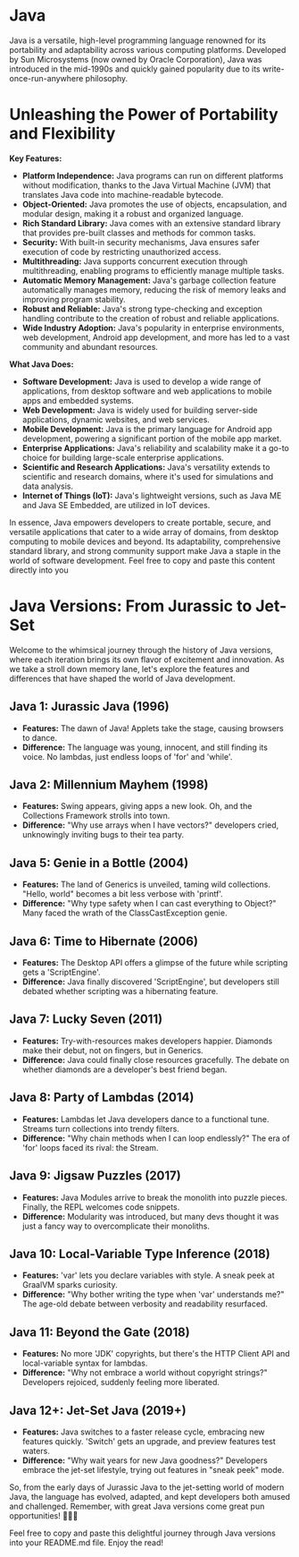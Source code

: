 # Java

Java is a versatile, high-level programming language renowned for its portability and adaptability across various computing platforms. Developed by Sun Microsystems (now owned by Oracle Corporation), Java was introduced in the mid-1990s and quickly gained popularity due to its write-once-run-anywhere philosophy.

# Unleashing the Power of Portability and Flexibility

**Key Features:**
- **Platform Independence:** Java programs can run on different platforms without modification, thanks to the Java Virtual Machine (JVM) that translates Java code into machine-readable bytecode.
- **Object-Oriented:** Java promotes the use of objects, encapsulation, and modular design, making it a robust and organized language.
- **Rich Standard Library:** Java comes with an extensive standard library that provides pre-built classes and methods for common tasks.
- **Security:** With built-in security mechanisms, Java ensures safer execution of code by restricting unauthorized access.
- **Multithreading:** Java supports concurrent execution through multithreading, enabling programs to efficiently manage multiple tasks.
- **Automatic Memory Management:** Java's garbage collection feature automatically manages memory, reducing the risk of memory leaks and improving program stability.
- **Robust and Reliable:** Java's strong type-checking and exception handling contribute to the creation of robust and reliable applications.
- **Wide Industry Adoption:** Java's popularity in enterprise environments, web development, Android app development, and more has led to a vast community and abundant resources.

**What Java Does:**
- **Software Development:** Java is used to develop a wide range of applications, from desktop software and web applications to mobile apps and embedded systems.
- **Web Development:** Java is widely used for building server-side applications, dynamic websites, and web services.
- **Mobile Development:** Java is the primary language for Android app development, powering a significant portion of the mobile app market.
- **Enterprise Applications:** Java's reliability and scalability make it a go-to choice for building large-scale enterprise applications.
- **Scientific and Research Applications:** Java's versatility extends to scientific and research domains, where it's used for simulations and data analysis.
- **Internet of Things (IoT):** Java's lightweight versions, such as Java ME and Java SE Embedded, are utilized in IoT devices.

In essence, Java empowers developers to create portable, secure, and versatile applications that cater to a wide array of domains, from desktop computing to mobile devices and beyond. Its adaptability, comprehensive standard library, and strong community support make Java a staple in the world of software development.
Feel free to copy and paste this content directly into you

# Java Versions: From Jurassic to Jet-Set

Welcome to the whimsical journey through the history of Java versions, where each iteration brings its own flavor of excitement and innovation. As we take a stroll down memory lane, let's explore the features and differences that have shaped the world of Java development.

## Java 1: Jurassic Java (1996)
- **Features:** The dawn of Java! Applets take the stage, causing browsers to dance.
- **Difference:** The language was young, innocent, and still finding its voice. No lambdas, just endless loops of 'for' and 'while'.

## Java 2: Millennium Mayhem (1998)
- **Features:** Swing appears, giving apps a new look. Oh, and the Collections Framework strolls into town.
- **Difference:** "Why use arrays when I have vectors?" developers cried, unknowingly inviting bugs to their tea party.

## Java 5: Genie in a Bottle (2004)
- **Features:** The land of Generics is unveiled, taming wild collections. "Hello, world" becomes a bit less verbose with 'printf'.
- **Difference:** "Why type safety when I can cast everything to Object?" Many faced the wrath of the ClassCastException genie.

## Java 6: Time to Hibernate (2006)
- **Features:** The Desktop API offers a glimpse of the future while scripting gets a 'ScriptEngine'.
- **Difference:** Java finally discovered 'ScriptEngine', but developers still debated whether scripting was a hibernating feature.

## Java 7: Lucky Seven (2011)
- **Features:** Try-with-resources makes developers happier. Diamonds make their debut, not on fingers, but in Generics.
- **Difference:** Java could finally close resources gracefully. The debate on whether diamonds are a developer's best friend began.

## Java 8: Party of Lambdas (2014)
- **Features:** Lambdas let Java developers dance to a functional tune. Streams turn collections into trendy filters.
- **Difference:** "Why chain methods when I can loop endlessly?" The era of 'for' loops faced its rival: the Stream.

## Java 9: Jigsaw Puzzles (2017)
- **Features:** Java Modules arrive to break the monolith into puzzle pieces. Finally, the REPL welcomes code snippets.
- **Difference:** Modularity was introduced, but many devs thought it was just a fancy way to overcomplicate their monoliths.

## Java 10: Local-Variable Type Inference (2018)
- **Features:** 'var' lets you declare variables with style. A sneak peek at GraalVM sparks curiosity.
- **Difference:** "Why bother writing the type when 'var' understands me?" The age-old debate between verbosity and readability resurfaced.

## Java 11: Beyond the Gate (2018)
- **Features:** No more 'JDK' copyrights, but there's the HTTP Client API and local-variable syntax for lambdas.
- **Difference:** "Why not embrace a world without copyright strings?" Developers rejoiced, suddenly feeling more liberated.

## Java 12+: Jet-Set Java (2019+)
- **Features:** Java switches to a faster release cycle, embracing new features quickly. 'Switch' gets an upgrade, and preview features test waters.
- **Difference:** "Why wait years for new Java goodness?" Developers embrace the jet-set lifestyle, trying out features in "sneak peek" mode.

So, from the early days of Jurassic Java to the jet-setting world of modern Java, the language has evolved, adapted, and kept developers both amused and challenged. Remember, with great Java versions come great pun opportunities! 🚀🍕🔢

Feel free to copy and paste this delightful journey through Java versions into your README.md file. Enjoy the read!
